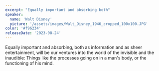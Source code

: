 ```yaml
---
excerpt: "Equally important and absorbing both"
speaker:
  name: 'Walt Disney'
  picture: '/assets/images/Walt_Disney_1946_cropped_100x100.JPG'
color: '#f96234'
releaseDate: '2023-08-24'
---
```

Equally important and absorbing, both as information and as sheer entertainment, will be our ventures into the world of the invisible and the inaudible: Things like the processes going on in a man's body, or the functioning of his mind.